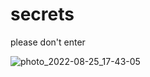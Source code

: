 # secrets
please don't enter

![photo_2022-08-25_17-43-05](https://user-images.githubusercontent.com/108268587/186710552-b0a8af20-e484-4be1-b07f-03af27766ce7.jpg)

